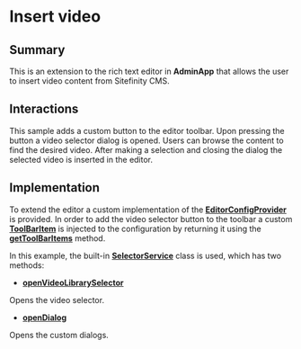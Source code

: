 # Insert video

## Summary

This is an extension to the rich text editor in **AdminApp** that allows the user to insert video content from Sitefinity CMS. 

## Interactions

This sample adds a custom button to the editor toolbar. Upon pressing the button a video selector dialog is opened. Users can browse the content to find the desired video. After making a selection and closing the dialog the selected video is inserted in the editor.

## Implementation

To extend the editor a custom implementation of the [**EditorConfigProvider**](http://admin-app-extensions-docs.sitefinity.site/interfaces/editorconfigprovider.html) is provided. In order to add the video selector button to the toolbar a custom [**ToolBarItem**](http://admin-app-extensions-docs.sitefinity.site/interfaces/toolbaritem.html) is injected to the configuration by returning it using the [**getToolBarItems**](http://admin-app-extensions-docs.sitefinity.site/interfaces/editorconfigprovider.html#gettoolbaritems) method.

In this example, the built-in [**SelectorService**](http://admin-app-extensions-docs.sitefinity.site/interfaces/selectorservice.html) class is used, which has two methods:

* [**openVideoLibrarySelector**](http://admin-app-extensions-docs.sitefinity.site/interfaces/selectorservice.html#openvideolibraryselector)

Opens the video selector.

* [**openDialog**](http://admin-app-extensions-docs.sitefinity.site/interfaces/selectorservice.html#opendialog)

Opens the custom dialogs.
